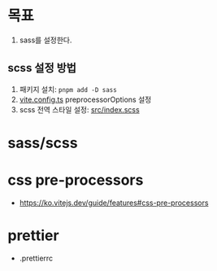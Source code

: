 # 목표

1. sass를 설정한다.

## scss 설정 방법

1. 패키지 설치: `pnpm add -D sass`
2. [vite.config.ts](/vite.config.ts) preprocessorOptions 설정
3. scss 전역 스타일 설정: [src/index.scss](/src/styles/index.scss)

# sass/scss

# css pre-processors

- https://ko.vitejs.dev/guide/features#css-pre-processors

# prettier

- .prettierrc
